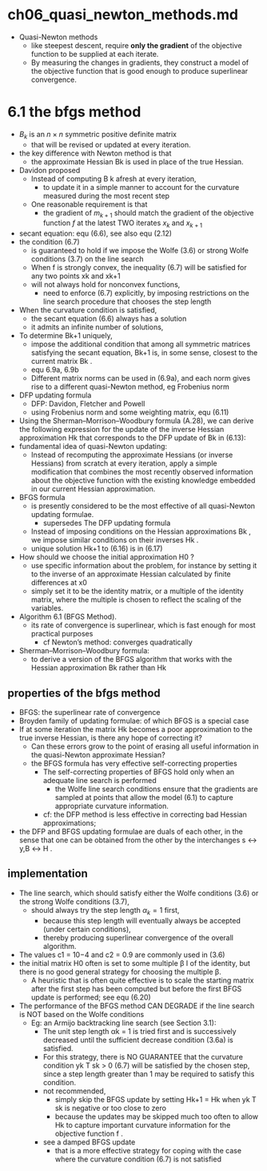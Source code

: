 # ch06_quasi_newton_methods.md

* Quasi-Newton methods
  * like steepest descent,
    require **only the gradient** of the objective function to be supplied at each iterate.
  * By measuring the changes in gradients, they
    construct a model of the objective function that is good enough to
    produce superlinear convergence.

# 6.1 the bfgs method
* $B_k$ is an $n \times n$ symmetric positive definite matrix
  * that will be revised or updated at every iteration.
* the key difference with Newton method is that
  * the approximate Hessian Bk is used in place of the true Hessian.
* Davidon proposed
  * Instead of computing B k afresh at every iteration,
    * to update it in a
      simple manner to account for the curvature measured during the most recent step
  * One reasonable requirement is that
    * the gradient of $m_{k+1}$ should match the
      gradient of the objective function $f$ at the latest TWO iterates $x_k$ and $x_{k+1}$
* secant equation: equ (6.6), see also equ (2.12)
* the condition (6.7)
  * is guaranteed to hold if we impose the Wolfe (3.6) or strong
    Wolfe conditions (3.7) on the line search
  * When f is strongly convex, the inequality (6.7)
    will be satisfied for any two points xk and xk+1
  * will not always hold for nonconvex functions,
    * need to enforce (6.7) explicitly, by imposing restrictions on
      the line search procedure that chooses the step length
* When the curvature condition is satisfied,
  * the secant equation (6.6) always has a solution
  * it admits an infinite number of solutions,
* To determine Bk+1 uniquely,
  * impose the additional condition that among all symmetric matrices
    satisfying the secant equation, Bk+1 is,
    in some sense, closest to the current matrix Bk .
  * equ 6.9a, 6.9b
  * Different matrix norms can be used in (6.9a), and
    each norm gives rise to a different quasi-Newton method,
    eg Frobenius norm
* DFP updating formula
  * DFP: Davidon, Fletcher and Powell
  * using Frobenius norm and some weighting matrix, equ (6.11)
* Using the Sherman–Morrison–Woodbury formula (A.28),
  we can derive the following expression for the update of the inverse
  Hessian approximation Hk that corresponds to the DFP update of Bk in (6.13):
* fundamental idea of quasi-Newton updating:
  * Instead of recomputing the approximate Hessians (or inverse Hessians) from scratch at every iteration,
    apply a simple
    modification that combines the most recently observed information about the objective
    function with the existing knowledge embedded in our current Hessian approximation.
* BFGS formula
  * is presently considered to be the most effective of all quasi-Newton updating formulae.
    * supersedes The DFP updating formula
  * Instead of imposing conditions on the Hessian approximations Bk , we
    impose similar conditions on their inverses Hk .
  * unique solution Hk+1 to (6.16) is in (6.17)
* How should we choose the initial approximation H0 ?
  * use specific information about the problem, for instance
    by setting it to the inverse of an approximate Hessian calculated by finite differences at x0
  * simply set it to be the identity matrix, or a multiple of the identity matrix,
    where the multiple is chosen to reflect the scaling of the variables.
* Algorithm 6.1 (BFGS Method).
  * its rate of convergence is superlinear, which is fast enough for most practical purposes
    * cf Newton’s method: converges quadratically
* Sherman–Morrison–Woodbury formula:
  * to derive a version of the BFGS algorithm that works with the Hessian approximation Bk rather than Hk

## properties of the bfgs method
* BFGS: the superlinear rate of convergence
* Broyden family of updating formulae: of which BFGS is a special case
* If at some iteration the matrix Hk becomes a poor approximation to the true inverse Hessian,
  is there any hope of correcting it?
  * Can these errors grow to the point of erasing all useful information in
    the quasi-Newton approximate Hessian?
  * the BFGS formula has very effective self-correcting properties
    * The self-correcting properties of BFGS hold only when an adequate line search is performed
      * the Wolfe line search conditions ensure that the gradients are sampled at points
        that allow the model (6.1) to capture appropriate curvature information.
    * cf: the DFP method is less effective in correcting bad Hessian approximations;
* the DFP and BFGS updating formulae are duals of each other,
  in the sense that one can be obtained from the other by the interchanges s ↔ y,B ↔ H .

## implementation
* The line search, which should satisfy either the Wolfe conditions (3.6) or the strong Wolfe conditions (3.7),
  * should always try the step length $\alpha_k = 1$ first,
    * because this step length will eventually always be accepted (under certain conditions),
    * thereby producing superlinear convergence of the overall algorithm.
* The values c1 = 10−4 and c2 = 0.9 are commonly used in (3.6)
* the initial matrix H0 often is set to some multiple β I of the
  identity, but there is no good general strategy for choosing the multiple β.
  * A heuristic that is often quite effective is to scale the starting matrix after the first
    step has been computed but before the first BFGS update is performed;
    see equ (6.20)
* The performance of the BFGS method CAN DEGRADE if the line search is NOT based on the Wolfe conditions
  * Eg: an Armijo backtracking line search (see Section 3.1):
    * The unit step length αk = 1 is tried first and is successively decreased until
      the sufficient decrease condition (3.6a) is satisfied.
    * For this strategy, there is NO GUARANTEE that the curvature condition yk T sk > 0 (6.7)
      will be satisfied by the chosen step, since a step length greater than 1 may be required to satisfy this condition.
    * not recommended,
      * simply skip the BFGS update by setting Hk+1 = Hk when yk T sk is negative or too close to zero
      * because the updates may be skipped much too often to
        allow Hk to capture important curvature information for the objective function f .
    * see a damped BFGS update
      * that is a more effective strategy for coping with the case where the curvature condition (6.7) is not satisfied
